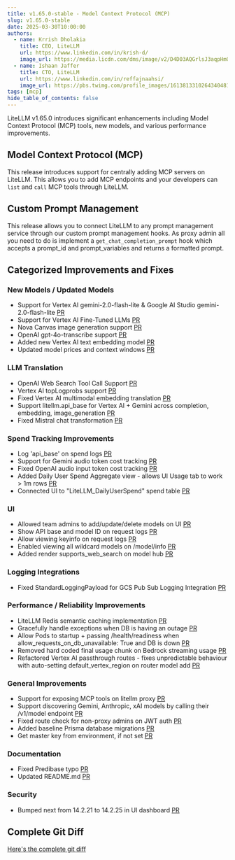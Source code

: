 ```yaml
---
title: v1.65.0-stable - Model Context Protocol (MCP)
slug: v1.65.0-stable
date: 2025-03-30T10:00:00
authors:
  - name: Krrish Dholakia
    title: CEO, LiteLLM
    url: https://www.linkedin.com/in/krish-d/
    image_url: https://media.licdn.com/dms/image/v2/D4D03AQGrlsJ3aqpHmQ/profile-displayphoto-shrink_400_400/B4DZSAzgP7HYAg-/0/1737327772964?e=1743638400&v=beta&t=39KOXMUFedvukiWWVPHf3qI45fuQD7lNglICwN31DrI
  - name: Ishaan Jaffer
    title: CTO, LiteLLM
    url: https://www.linkedin.com/in/reffajnaahsi/
    image_url: https://pbs.twimg.com/profile_images/1613813310264340481/lz54oEiB_400x400.jpg
tags: [mcp]
hide_table_of_contents: false
---
```


LiteLLM v1.65.0 introduces significant enhancements including Model Context Protocol (MCP) tools, new models, and various performance improvements.

## Model Context Protocol (MCP)

This release introduces support for centrally adding MCP servers on LiteLLM. This allows you to add MCP endpoints and your developers can `list` and `call` MCP tools through LiteLLM.

## Custom Prompt Management

This release allows you to connect LiteLLM to any prompt management service through our custom prompt management hooks. As proxy admin all you need to do is implement a `get_chat_completion_prompt` hook which accepts a prompt_id and prompt_variables and returns a formatted prompt.


## Categorized Improvements and Fixes
### New Models / Updated Models
- Support for Vertex AI gemini-2.0-flash-lite & Google AI Studio gemini-2.0-flash-lite [PR](https://github.com/BerriAI/litellm/pull/9523)
- Support for Vertex AI Fine-Tuned LLMs [PR](https://github.com/BerriAI/litellm/pull/9542)
- Nova Canvas image generation support [PR](https://github.com/BerriAI/litellm/pull/9525)
- OpenAI gpt-4o-transcribe support [PR](https://github.com/BerriAI/litellm/pull/9517)
- Added new Vertex AI text embedding model [PR](https://github.com/BerriAI/litellm/pull/9476)
- Updated model prices and context windows [PR](https://github.com/BerriAI/litellm/pull/9459)

### LLM Translation
- OpenAI Web Search Tool Call Support [PR](https://github.com/BerriAI/litellm/pull/9465)
- Vertex AI topLogprobs support [PR](https://github.com/BerriAI/litellm/pull/9518) 
- Fixed Vertex AI multimodal embedding translation [PR](https://github.com/BerriAI/litellm/pull/9471)
- Support litellm.api_base for Vertex AI + Gemini across completion, embedding, image_generation [PR](https://github.com/BerriAI/litellm/pull/9516)
- Fixed Mistral chat transformation [PR](https://github.com/BerriAI/litellm/pull/9606)

### Spend Tracking Improvements
- Log 'api_base' on spend logs [PR](https://github.com/BerriAI/litellm/pull/9509)
- Support for Gemini audio token cost tracking [PR](https://github.com/BerriAI/litellm/pull/9535)
- Fixed OpenAI audio input token cost tracking [PR](https://github.com/BerriAI/litellm/pull/9535)
- Added Daily User Spend Aggregate view - allows UI Usage tab to work > 1m rows [PR](https://github.com/BerriAI/litellm/pull/9538)
- Connected UI to "LiteLLM_DailyUserSpend" spend table [PR](https://github.com/BerriAI/litellm/pull/9603)

### UI
- Allowed team admins to add/update/delete models on UI [PR](https://github.com/BerriAI/litellm/pull/9572)
- Show API base and model ID on request logs [PR](https://github.com/BerriAI/litellm/pull/9572)
- Allow viewing keyinfo on request logs [PR](https://github.com/BerriAI/litellm/pull/9568)
- Enabled viewing all wildcard models on /model/info [PR](https://github.com/BerriAI/litellm/pull/9473)
- Added render supports_web_search on model hub [PR](https://github.com/BerriAI/litellm/pull/9469)

### Logging Integrations
- Fixed StandardLoggingPayload for GCS Pub Sub Logging Integration [PR](https://github.com/BerriAI/litellm/pull/9508)

### Performance / Reliability Improvements
- LiteLLM Redis semantic caching implementation [PR](https://github.com/BerriAI/litellm/pull/9356)
- Gracefully handle exceptions when DB is having an outage [PR](https://github.com/BerriAI/litellm/pull/9533)
- Allow Pods to startup + passing /health/readiness when allow_requests_on_db_unavailable: True and DB is down [PR](https://github.com/BerriAI/litellm/pull/9569)
- Removed hard coded final usage chunk on Bedrock streaming usage [PR](https://github.com/BerriAI/litellm/pull/9512)
- Refactored Vertex AI passthrough routes - fixes unpredictable behaviour with auto-setting default_vertex_region on router model add [PR](https://github.com/BerriAI/litellm/pull/9467)

### General Improvements
- Support for exposing MCP tools on litellm proxy [PR](https://github.com/BerriAI/litellm/pull/9426)
- Support discovering Gemini, Anthropic, xAI models by calling their /v1/model endpoint [PR](https://github.com/BerriAI/litellm/pull/9530)
- Fixed route check for non-proxy admins on JWT auth [PR](https://github.com/BerriAI/litellm/pull/9454)
- Added baseline Prisma database migrations [PR](https://github.com/BerriAI/litellm/pull/9565)
- Get master key from environment, if not set [PR](https://github.com/BerriAI/litellm/pull/9617)

### Documentation
- Fixed Predibase typo [PR](https://github.com/BerriAI/litellm/pull/9464)
- Updated README.md [PR](https://github.com/BerriAI/litellm/pull/9616)

### Security
- Bumped next from 14.2.21 to 14.2.25 in UI dashboard [PR](https://github.com/BerriAI/litellm/pull/9458)

## Complete Git Diff

[Here's the complete git diff](https://github.com/BerriAI/litellm/compare/v1.63.14-stable.patch1...v1.65.0-stable)
